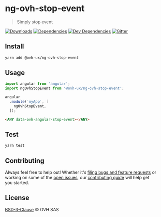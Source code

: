# ng-ovh-stop-event

> Simply stop event

[![Downloads](https://badgen.net/npm/dt/@ovh-ux/ng-ovh-stop-event)](https://npmjs.com/package/@ovh-ux/ng-ovh-stop-event) [![Dependencies](https://badgen.net/david/dep/ovh-ux/ng-ovh-stop-event)](https://npmjs.com/package/@ovh-ux/ng-ovh-stop-event?activeTab=dependencies) [![Dev Dependencies](https://badgen.net/david/dev/ovh-ux/ng-ovh-stop-event)](https://npmjs.com/package/@ovh-ux/ng-ovh-stop-event?activeTab=dependencies) [![Gitter](https://badgen.net/badge/gitter/ovh-ux/blue?icon=gitter)](https://gitter.im/ovh/ux)

## Install

```sh
yarn add @ovh-ux/ng-ovh-stop-event
```

## Usage

```js
import angular from 'angular';
import ngOvhStopEvent from '@ovh-ux/ng-ovh-stop-event';

angular
  .module('myApp', [
    ngOvhStopEvent,
  ]);
```

```html
<ANY data-ovh-angular-stop-event></ANY>
```

## Test

```sh
yarn test
```

## Contributing

Always feel free to help out! Whether it's [filing bugs and feature requests](https://github.com/ovh-ux/ng-ovh-stop-event/issues/new) or working on some of the [open issues](https://github.com/ovh-ux/ng-ovh-stop-event/issues), our [contributing guide](CONTRIBUTING.md) will help get you started.

## License

[BSD-3-Clause](LICENSE) © OVH SAS
